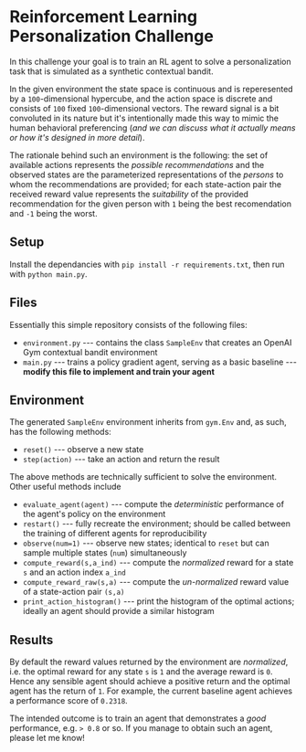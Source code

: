 # Reinforcement Learning Personalization Challenge
In this challenge your goal is to train an RL agent to solve a personalization task that is simulated as a synthetic contextual bandit.

In the given environment the state space is continuous and is reperesented by a `100`-dimensional hypercube, and the action space is discrete and consists of `100` fixed `100`-dimensional vectors. The reward signal is a bit convoluted in its nature but it's intentionally made this way to mimic the human behavioral preferencing (*and we can discuss what it actually means or how it's designed in more detail*).

The rationale behind such an environment is the following: the set of available actions represents the *possible recommendations* and the observed states are the parameterized representations of the *persons* to whom the recommendations are provided; for each state-action pair the received reward value represents the *suitability* of the provided recommendation for the given person with `1` being the best recomendation and `-1` being the worst.

## Setup
Install the dependancies with `pip install -r requirements.txt`, then run with `python main.py`.

## Files
Essentially this simple repository consists of the following files:
* `environment.py` --- contains the class `SampleEnv` that creates an OpenAI Gym contextual bandit environment
* `main.py` --- trains a policy gradient agent, serving as a basic baseline --- **modify this file to implement and train your agent**

## Environment
The generated `SampleEnv` environment inherits from `gym.Env` and, as such, has the following methods:
* `reset()` --- observe a new state
* `step(action)` --- take an action and return the result

The above methods are technically sufficient to solve the environment.
Other useful methods include
* `evaluate_agent(agent)` --- compute the *deterministic* performance of the agent's policy on the environment
* `restart()` --- fully recreate the environment; should be called between the training of different agents for reproducibility
* `observe(num=1)` --- observe new states; identical to `reset` but can sample multiple states (`num`) simultaneously
* `compute_reward(s,a_ind)` --- compute the *normalized* reward for a state `s` and an action index `a_ind`
* `compute_reward_raw(s,a)` --- compute the *un-normalized* reward value of a state-action pair `(s,a)`
* `print_action_histogram()` --- print the histogram of the optimal actions; ideally an agent should provide a similar histogram

## Results
By default the reward values returned by the environment are *normalized*, i.e. the optimal reward for any state `s` is `1` and the average reward is `0`.
Hence any sensible agent should achieve a positive return and the optimal agent has the return of `1`.
For example, the current baseline agent achieves a performance score of `0.2318`.

The intended outcome is to train an agent that demonstrates a *good* performance, e.g. `> 0.8` or so.
If you manage to obtain such an agent, please let me know!
